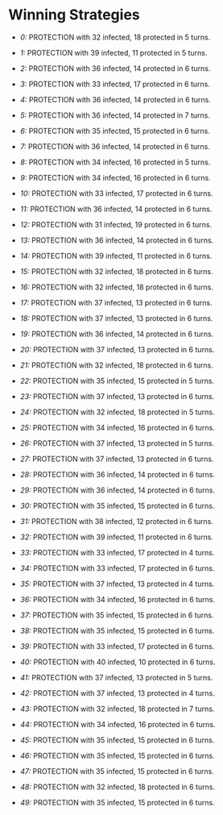 # Winning Strategies

* _0:_ PROTECTION with 32 infected, 18 protected in 5 turns.


* _1:_ PROTECTION with 39 infected, 11 protected in 5 turns.


* _2:_ PROTECTION with 36 infected, 14 protected in 6 turns.


* _3:_ PROTECTION with 33 infected, 17 protected in 6 turns.


* _4:_ PROTECTION with 36 infected, 14 protected in 6 turns.


* _5:_ PROTECTION with 36 infected, 14 protected in 7 turns.


* _6:_ PROTECTION with 35 infected, 15 protected in 6 turns.


* _7:_ PROTECTION with 36 infected, 14 protected in 6 turns.


* _8:_ PROTECTION with 34 infected, 16 protected in 5 turns.


* _9:_ PROTECTION with 34 infected, 16 protected in 6 turns.


* _10:_ PROTECTION with 33 infected, 17 protected in 6 turns.


* _11:_ PROTECTION with 36 infected, 14 protected in 6 turns.


* _12:_ PROTECTION with 31 infected, 19 protected in 6 turns.


* _13:_ PROTECTION with 36 infected, 14 protected in 6 turns.


* _14:_ PROTECTION with 39 infected, 11 protected in 6 turns.


* _15:_ PROTECTION with 32 infected, 18 protected in 6 turns.


* _16:_ PROTECTION with 32 infected, 18 protected in 6 turns.


* _17:_ PROTECTION with 37 infected, 13 protected in 6 turns.


* _18:_ PROTECTION with 37 infected, 13 protected in 6 turns.


* _19:_ PROTECTION with 36 infected, 14 protected in 6 turns.


* _20:_ PROTECTION with 37 infected, 13 protected in 6 turns.


* _21:_ PROTECTION with 32 infected, 18 protected in 6 turns.


* _22:_ PROTECTION with 35 infected, 15 protected in 5 turns.


* _23:_ PROTECTION with 37 infected, 13 protected in 6 turns.


* _24:_ PROTECTION with 32 infected, 18 protected in 5 turns.


* _25:_ PROTECTION with 34 infected, 16 protected in 6 turns.


* _26:_ PROTECTION with 37 infected, 13 protected in 5 turns.


* _27:_ PROTECTION with 37 infected, 13 protected in 6 turns.


* _28:_ PROTECTION with 36 infected, 14 protected in 6 turns.


* _29:_ PROTECTION with 36 infected, 14 protected in 6 turns.


* _30:_ PROTECTION with 35 infected, 15 protected in 6 turns.


* _31:_ PROTECTION with 38 infected, 12 protected in 6 turns.


* _32:_ PROTECTION with 39 infected, 11 protected in 6 turns.


* _33:_ PROTECTION with 33 infected, 17 protected in 4 turns.


* _34:_ PROTECTION with 33 infected, 17 protected in 6 turns.


* _35:_ PROTECTION with 37 infected, 13 protected in 4 turns.


* _36:_ PROTECTION with 34 infected, 16 protected in 6 turns.


* _37:_ PROTECTION with 35 infected, 15 protected in 6 turns.


* _38:_ PROTECTION with 35 infected, 15 protected in 6 turns.


* _39:_ PROTECTION with 33 infected, 17 protected in 6 turns.


* _40:_ PROTECTION with 40 infected, 10 protected in 6 turns.


* _41:_ PROTECTION with 37 infected, 13 protected in 5 turns.


* _42:_ PROTECTION with 37 infected, 13 protected in 4 turns.


* _43:_ PROTECTION with 32 infected, 18 protected in 7 turns.


* _44:_ PROTECTION with 34 infected, 16 protected in 6 turns.


* _45:_ PROTECTION with 35 infected, 15 protected in 6 turns.


* _46:_ PROTECTION with 35 infected, 15 protected in 6 turns.


* _47:_ PROTECTION with 35 infected, 15 protected in 6 turns.


* _48:_ PROTECTION with 32 infected, 18 protected in 6 turns.


* _49:_ PROTECTION with 35 infected, 15 protected in 6 turns.


